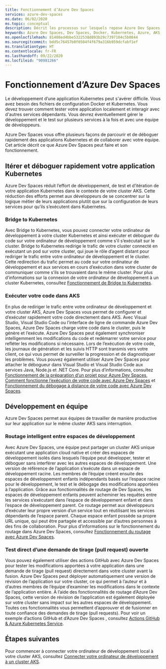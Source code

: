 ```yaml
---
title: Fonctionnement d’Azure Dev Spaces
services: azure-dev-spaces
ms.date: 06/02/2020
ms.topic: conceptual
description: Décrit les processus sur lesquels repose Azure Dev Spaces
keywords: Azure Dev Spaces, Dev Spaces, Docker, Kubernetes, Azure, AKS, Azure Kubernetes Service, conteneurs
ms.openlocfilehash: 81408ed4bbe5322538d893b29c7397104c5b0844
ms.sourcegitcommit: bdd5c76457b0f0504f4f679a316b959dcfabf1ef
ms.translationtype: HT
ms.contentlocale: fr-FR
ms.lasthandoff: 09/22/2020
ms.locfileid: "90981266"
---
```

# <a name="how-azure-dev-spaces-works"></a>Fonctionnement d’Azure Dev Spaces

Le développement d’une application Kubernetes peut s'avérer difficile. Vous avez besoin des fichiers de configuration Docker et Kubernetes. Vous devez trouver comment tester votre application localement et interagir avec d'autres services dépendants. Vous devrez éventuellement gérer le développement et le test sur plusieurs services à la fois et avec une équipe de développeurs.

Azure Dev Spaces vous offre plusieurs façons de parcourir et de déboguer rapidement des applications Kubernetes et de collaborer avec votre équipe. Cet article décrit ce que Azure Dev Spaces peut faire et son fonctionnement.

## <a name="rapidly-iterate-and-debug-your-kubernetes-application"></a>Itérer et déboguer rapidement votre application Kubernetes

Azure Dev Spaces réduit l’effort de développement, de test et d’itération de votre application Kubernetes dans le contexte de votre cluster AKS. Cette réduction des efforts permet aux développeurs de se concentrer sur la logique métier de leurs applications plutôt que sur la configuration de leurs services pour qu’ils s’exécutent dans Kubernetes.

### <a name="bridge-to-kubernetes"></a>Bridge to Kubernetes

Avec Bridge to Kubernetes, vous pouvez connecter votre ordinateur de développement à votre cluster Kubernetes et ainsi exécuter et déboguer du code sur votre ordinateur de développement comme s’il s’exécutait sur le cluster. Bridge to Kubernetes redirige le trafic de votre cluster connecté en exécutant un pod sur votre cluster, qui joue le rôle d’agent distant pour rediriger le trafic entre votre ordinateur de développement et le cluster. Cette redirection du trafic permet au code sur votre ordinateur de développement et aux services en cours d’exécution dans votre cluster de communiquer comme s’ils se trouvaient dans le même cluster. Pour plus d’informations sur la connexion de votre ordinateur de développement à un cluster Kubernetes, consultez [Fonctionnement de Bridge to Kubernetes][how-it-works-bridge-to-kubernetes].

### <a name="run-your-code-in-aks"></a>Exécuter votre code dans AKS

En plus de rediriger le trafic entre votre ordinateur de développement et votre cluster AKS, Azure Dev Spaces vous permet de configurer et d’exécuter rapidement votre code directement dans AKS. Avec Visual Studio, Visual Studio Code ou l’interface de ligne de commande Azure Dev Spaces, Azure Dev Spaces charge votre code dans le cluster, puis le génère et l’exécute. Azure Dev Spaces peut également synchroniser intelligemment les modifications du code et redémarrer votre service pour refléter les modifications si nécessaire. Lors de l’exécution de votre code, les journaux de génération et les suivis HTTP sont transmis vers votre client, ce qui vous permet de surveiller la progression et de diagnostiquer les problèmes. Vous pouvez également utiliser Azure Dev Spaces pour attacher le débogueur dans Visual Studio et Visual Studio Code aux services Java, Node.js et .NET Core. Pour plus d’informations, consultez [Fonctionnement de la préparation d’un projet pour Azure Dev Spaces][how-it-works-prep], [Comment fonctionne l’exécution de votre code avec Azure Dev Spaces][how-it-works-up] et [Fonctionnement du débogage à distance de votre code avec Azure Dev Spaces][how-it-works-remote-debugging].

## <a name="team-development"></a>Développement en équipe

Azure Dev Spaces permet aux équipes de travailler de manière productive sur leur application sur le même cluster AKS sans interruption.

### <a name="intelligent-routing-between-dev-spaces"></a>Routage intelligent entre espaces de développement

Avec Azure Dev Spaces, une équipe peut partager un cluster AKS unique exécutant une application cloud native et créer des espaces de développement isolés dans lesquels l’équipe peut développer, tester et déboguer sans interférer avec les autres espaces de développement. Une version de référence de l’application s’exécute dans un espace de développement racine. Les membres de l’équipe créent ensuite des espaces de développement enfants indépendants basés sur l’espace racine pour le développement, le test et le débogage des modifications apportées à l’application. Grâce aux fonctionnalités de routage de Dev Spaces, les espaces de développement enfants peuvent acheminer les requêtes entre les services s’exécutant dans l’espace de développement enfant et dans l’espace de développement parent. Ce routage permet aux développeurs d’exécuter leur propre version d’un service tout en réutilisant les services dépendants de l’espace parent. Chaque espace enfant possède sa propre URL unique, qui peut être partagée et accessible par d’autres personnes à des fins de collaboration. Pour plus d’informations sur le fonctionnement du routage dans Azure Dev Spaces, consultez [Fonctionnement du routage avec Azure Dev Spaces][how-it-works-routing].

### <a name="live-testing-an-open-pull-request"></a>Test direct d’une demande de tirage (pull request) ouverte

Vous pouvez également utiliser des actions GitHub avec Azure Dev Spaces pour tester les modifications apportées à votre application dans une demande de tirage (pull request) directement dans votre cluster avant la fusion. Azure Dev Spaces peut déployer automatiquement une version de révision de l’application sur votre cluster, ce qui permet à l’auteur et à d’autres membres de l’équipe d’examiner les modifications dans le contexte de l’application entière. À l’aide des fonctionnalités de routage d’Azure Dev Spaces, cette version de révision de l’application est également déployée sur votre cluster sans impact sur les autres espaces de développement. Toutes ces fonctionnalités vous permettent d’approuver et de fusionner en toute confiance des demandes de tirage (pull requests). Pour voir un exemple d’actions GitHub et d’Azure Dev Spaces , consultez [Actions GitHub & Azure Kubernetes Service][pr-flow].

## <a name="next-steps"></a>Étapes suivantes

Pour commencer à connecter votre ordinateur de développement local à votre cluster AKS, consultez [Connecter votre ordinateur de développement à un cluster AKS][connect].


[connect]: https://code.visualstudio.com/docs/containers/bridge-to-kubernetes
[how-it-works-bridge-to-kubernetes]: /visualstudio/containers/overview-bridge-to-kubernetes
[how-it-works-prep]: how-dev-spaces-works-prep.md
[how-it-works-remote-debugging]: how-dev-spaces-works-remote-debugging.md
[how-it-works-routing]: how-dev-spaces-works-routing.md
[how-it-works-up]: how-dev-spaces-works-up.md
[pr-flow]: how-to/github-actions.md
[routing]: #team-development